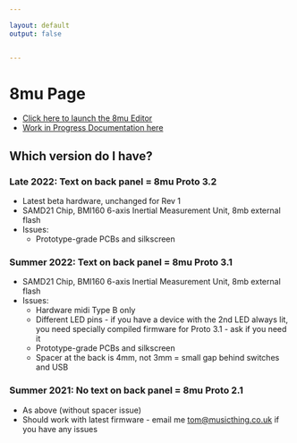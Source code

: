```yaml
---

layout: default
output: false


---
```



<h1>	<homepage_body>8mu Page	</homepage_body></h1>
  
* [Click here to launch the 8mu Editor](https://tomwhitwell.github.io/Smith-Kakehashi/)  
* [Work in Progress Documentation here](https://github.com/TomWhitwell/smith-kakehashi)

  
  
  
  
## Which version do I have? 

### Late 2022: Text on back panel = 8mu Proto 3.2
* Latest beta hardware, unchanged for Rev 1
* SAMD21 Chip, BMI160 6-axis Inertial Measurement Unit, 8mb external flash  
* Issues: 
  * Prototype-grade PCBs and silkscreen 

### Summer 2022: Text on back panel = 8mu Proto 3.1
* SAMD21 Chip, BMI160 6-axis Inertial Measurement Unit, 8mb external flash  
* Issues: 
  * Hardware midi Type B only
  * Different LED pins - if you have a device with the 2nd LED always lit, you need specially compiled firmware for Proto 3.1 - ask if you need it 
  * Prototype-grade PCBs and silkscreen 
  * Spacer at the back is 4mm, not 3mm = small gap behind switches and USB 
  
### Summer 2021: No text on back panel = 8mu Proto 2.1 
* As above (without spacer issue) 
* Should work with latest firmware - email me tom@musicthing.co.uk if you have any issues 
